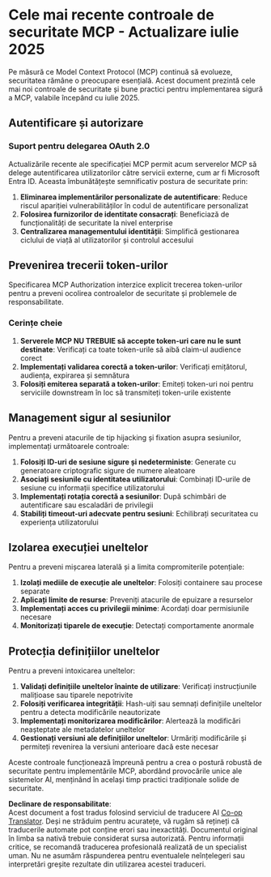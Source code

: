 <!--
CO_OP_TRANSLATOR_METADATA:
{
  "original_hash": "b59b477037dc1dd6b1740a0420f3be14",
  "translation_date": "2025-07-17T13:39:24+00:00",
  "source_file": "02-Security/mcp-security-controls-2025.md",
  "language_code": "ro"
}
-->
# Cele mai recente controale de securitate MCP - Actualizare iulie 2025

Pe măsură ce Model Context Protocol (MCP) continuă să evolueze, securitatea rămâne o preocupare esențială. Acest document prezintă cele mai noi controale de securitate și bune practici pentru implementarea sigură a MCP, valabile începând cu iulie 2025.

## Autentificare și autorizare

### Suport pentru delegarea OAuth 2.0

Actualizările recente ale specificației MCP permit acum serverelor MCP să delege autentificarea utilizatorilor către servicii externe, cum ar fi Microsoft Entra ID. Aceasta îmbunătățește semnificativ postura de securitate prin:

1. **Eliminarea implementărilor personalizate de autentificare**: Reduce riscul apariției vulnerabilităților în codul de autentificare personalizat  
2. **Folosirea furnizorilor de identitate consacrați**: Beneficiază de funcționalități de securitate la nivel enterprise  
3. **Centralizarea managementului identității**: Simplifică gestionarea ciclului de viață al utilizatorilor și controlul accesului  

## Prevenirea trecerii token-urilor

Specificarea MCP Authorization interzice explicit trecerea token-urilor pentru a preveni ocolirea controalelor de securitate și problemele de responsabilitate.

### Cerințe cheie

1. **Serverele MCP NU TREBUIE să accepte token-uri care nu le sunt destinate**: Verificați ca toate token-urile să aibă claim-ul audience corect  
2. **Implementați validarea corectă a token-urilor**: Verificați emițătorul, audiența, expirarea și semnătura  
3. **Folosiți emiterea separată a token-urilor**: Emiteți token-uri noi pentru serviciile downstream în loc să transmiteți token-urile existente  

## Management sigur al sesiunilor

Pentru a preveni atacurile de tip hijacking și fixation asupra sesiunilor, implementați următoarele controale:

1. **Folosiți ID-uri de sesiune sigure și nedeterministe**: Generate cu generatoare criptografic sigure de numere aleatoare  
2. **Asociați sesiunile cu identitatea utilizatorului**: Combinați ID-urile de sesiune cu informații specifice utilizatorului  
3. **Implementați rotația corectă a sesiunilor**: După schimbări de autentificare sau escaladări de privilegii  
4. **Stabiliți timeout-uri adecvate pentru sesiuni**: Echilibrați securitatea cu experiența utilizatorului  

## Izolarea execuției uneltelor

Pentru a preveni mișcarea laterală și a limita compromiterile potențiale:

1. **Izolați mediile de execuție ale uneltelor**: Folosiți containere sau procese separate  
2. **Aplicați limite de resurse**: Preveniți atacurile de epuizare a resurselor  
3. **Implementați acces cu privilegii minime**: Acordați doar permisiunile necesare  
4. **Monitorizați tiparele de execuție**: Detectați comportamente anormale  

## Protecția definițiilor uneltelor

Pentru a preveni intoxicarea uneltelor:

1. **Validați definițiile uneltelor înainte de utilizare**: Verificați instrucțiunile malițioase sau tiparele nepotrivite  
2. **Folosiți verificarea integrității**: Hash-uiți sau semnați definițiile uneltelor pentru a detecta modificările neautorizate  
3. **Implementați monitorizarea modificărilor**: Alertează la modificări neașteptate ale metadatelor uneltelor  
4. **Gestionați versiuni ale definițiilor uneltelor**: Urmăriți modificările și permiteți revenirea la versiuni anterioare dacă este necesar  

Aceste controale funcționează împreună pentru a crea o postură robustă de securitate pentru implementările MCP, abordând provocările unice ale sistemelor AI, menținând în același timp practici tradiționale solide de securitate.

**Declinare de responsabilitate**:  
Acest document a fost tradus folosind serviciul de traducere AI [Co-op Translator](https://github.com/Azure/co-op-translator). Deși ne străduim pentru acuratețe, vă rugăm să rețineți că traducerile automate pot conține erori sau inexactități. Documentul original în limba sa nativă trebuie considerat sursa autorizată. Pentru informații critice, se recomandă traducerea profesională realizată de un specialist uman. Nu ne asumăm răspunderea pentru eventualele neînțelegeri sau interpretări greșite rezultate din utilizarea acestei traduceri.